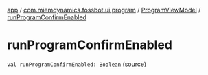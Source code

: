 [app](../../index.md) / [com.miemdynamics.fossbot.ui.program](../index.md) / [ProgramViewModel](index.md) / [runProgramConfirmEnabled](./run-program-confirm-enabled.md)

# runProgramConfirmEnabled

`val runProgramConfirmEnabled: `[`Boolean`](https://kotlinlang.org/api/latest/jvm/stdlib/kotlin/-boolean/index.html) [(source)](https://github.com/binyot/fossbot/tree/master/app/src/main/java/com/miemdynamics/fossbot/ui/program/ProgramViewModel.kt#L79)